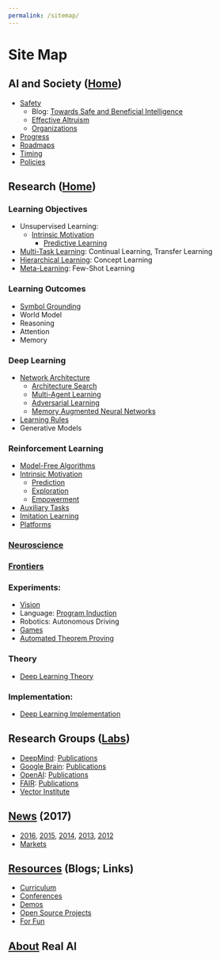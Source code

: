 ```yaml
---
permalink: /sitemap/
---
```

# Site Map

## AI and Society ([Home](http://realai.org/))

* [Safety](http://realai.org/safety/)
  * Blog: [Towards Safe and Beneficial Intelligence](http://realai.org/blog/towards-safe-and-beneficial-intelligence/)
  * [Effective Altruism](http://realai.org/safety/effective-altruism/)
  * [Organizations](http://realai.org/safety/organizations/)
* [Progress](http://realai.org/progress/)
* [Roadmaps](http://realai.org/roadmaps/)
* [Timing](http://realai.org/timing/)
* [Policies](http://realai.org/policies/)

## Research ([Home](http://realai.org/))

### Learning Objectives

* Unsupervised Learning:
  * [Intrinsic Motivation](http://realai.org/intrinsic-motivation/)
    * [Predictive Learning](http://realai.org/predictive-learning/)
* [Multi-Task Learning](http://realai.org/multi-task-learning/): Continual Learning, Transfer Learning
* [Hierarchical Learning](http://realai.org/hierarchical-learning/): Concept Learning
* [Meta-Learning](http://realai.org/meta-learning/): Few-Shot Learning
    
### Learning Outcomes

* [Symbol Grounding](http://realai.org/symbol-grounding/)
* World Model
* Reasoning
* Attention
* Memory

### Deep Learning

* [Network Architecture](http://realai.org/network-architecture/)
  * [Architecture Search](http://realai.org/architecture-search/)
  * [Multi-Agent Learning](http://realai.org/multi-agent-learning/)
  * [Adversarial Learning](http://realai.org/adversarial-learning/)
  * [Memory Augmented Neural Networks](http://realai.org/memory-augmented-neural-networks/)
* [Learning Rules](http://realai.org/learning-rules/)
* Generative Models
  
### Reinforcement Learning

* [Model-Free Algorithms](http://realai.org/model-free-rl-algorithms/)
* [Intrinsic Motivation](http://realai.org/intrinsic-motivation/)
  * [Prediction](http://realai.org/predictive-learning/)
  * [Exploration](http://realai.org/exploration/)
  * [Empowerment](http://realai.org/empowerment/)
* [Auxiliary Tasks](http://realai.org/auxiliary-tasks/)
* [Imitation Learning](http://realai.org/imitation-learning/)
* [Platforms](http://realai.org/reinforcement-learning-platforms/)

### [Neuroscience](http://realai.org/neuroscience/)

### [Frontiers](http://realai.org/frontiers/)

### Experiments:

* [Vision](http://realai.org/computer-vision/)
* Language: [Program Induction](http://realai.org/program-induction/)
* Robotics: Autonomous Driving
* [Games](http://realai.org/games/)
* [Automated Theorem Proving](http://realai.org/automated-theorem-proving/)

### Theory

* [Deep Learning Theory](http://realai.org/deep-learning-theory/)

### Implementation:

* [Deep Learning Implementation](http://realai.org/deep-learning-implementation/)

## Research Groups ([Labs](http://realai.org/labs/))

* [DeepMind](http://realai.org/labs/deepmind/): [Publications](http://realai.org/labs/deepmind/publications/)
* [Google Brain](http://realai.org/labs/google-brain/): [Publications](http://realai.org/labs/google-brain/publications/)
* [OpenAI](http://realai.org/labs/openai/): [Publications](http://realai.org/labs/openai/publications/)
* [FAIR](http://realai.org/labs/fair/): [Publications](http://realai.org/labs/fair/publications/)
* [Vector Institute](http://realai.org/labs/vector-institute/)

## [News](http://realai.org/news/) (2017)

* [2016](http://realai.org/news/2016/), [2015](http://realai.org/news/2015/), [2014](http://realai.org/news/2014/), [2013](http://realai.org/news/2013/), [2012](http://realai.org/news/2012/)
* [Markets](http://realai.org/news/markets/)

## [Resources](http://realai.org/resources/) (Blogs; Links)

* [Curriculum](http://realai.org/resources/curriculum/)
* [Conferences](http://realai.org/resources/conferences/)
* [Demos](http://realai.org/resources/demos/)
* [Open Source Projects](http://realai.org/resources/open-source-projects/)
* [For Fun](http://realai.org/resources/for-fun/)

## [About](http://realai.org/about/) Real AI
